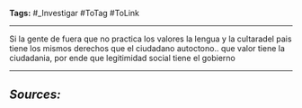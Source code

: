 **Tags:** #_Investigar 
#ToTag #ToLink 
- - -
Si la gente de fuera que no practica los valores la lengua y la cultaradel pais tiene los mismos derechos que el ciudadano autoctono.. que valor tiene la ciudadania, por ende que legitimidad social tiene el gobierno

- - - 
## ***Sources:***